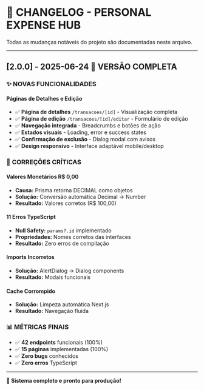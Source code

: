 # 📝 CHANGELOG - PERSONAL EXPENSE HUB

Todas as mudanças notáveis do projeto são documentadas neste arquivo.

---

## [2.0.0] - 2025-06-24 🎉 **VERSÃO COMPLETA**

### ✨ **NOVAS FUNCIONALIDADES**

#### **Páginas de Detalhes e Edição**
- ✅ **Página de detalhes** `/transacoes/[id]` - Visualização completa
- ✅ **Página de edição** `/transacoes/[id]/editar` - Formulário de edição
- ✅ **Navegação integrada** - Breadcrumbs e botões de ação
- ✅ **Estados visuais** - Loading, error e success states
- ✅ **Confirmação de exclusão** - Dialog modal com avisos
- ✅ **Design responsivo** - Interface adaptável mobile/desktop

### 🔧 **CORREÇÕES CRÍTICAS**

#### **Valores Monetários R$ 0,00**
- **Causa:** Prisma retorna DECIMAL como objetos
- **Solução:** Conversão automática Decimal → Number
- **Resultado:** Valores corretos (R$ 100,00)

#### **11 Erros TypeScript**
- **Null Safety:** `params?.id` implementado
- **Propriedades:** Nomes corretos das interfaces
- **Resultado:** Zero erros de compilação

#### **Imports Incorretos**
- **Solução:** AlertDialog → Dialog components
- **Resultado:** Modais funcionais

#### **Cache Corrompido**
- **Solução:** Limpeza automática Next.js
- **Resultado:** Navegação fluida

### 📊 **MÉTRICAS FINAIS**
- ✅ **42 endpoints** funcionais (100%)
- ✅ **15 páginas** implementadas (100%)
- ✅ **Zero bugs** conhecidos
- ✅ **Zero erros** TypeScript

---

**🎉 Sistema completo e pronto para produção!** 
